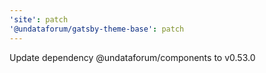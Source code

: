 ```yaml
---
'site': patch
'@undataforum/gatsby-theme-base': patch
---
```


Update dependency @undataforum/components to v0.53.0

